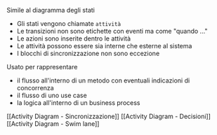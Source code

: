 Simile al diagramma degli stati
- Gli stati vengono chiamate `attività`
- Le transizioni non sono etichette con eventi ma come "quando ..."
- Le azioni sono inserite dentro le attività
- Le attività possono essere sia interne che esterne al sistema
- I blocchi di sincronizzazione non sono eccezione

Usato per rappresentare
- il flusso all'interno di un metodo con eventuali indicazioni di concorrenza
- il flusso di uno use case
- la logica all'interno di un business process

[[Activity Diagram - Sincronizzazione]]
[[Activity Diagram - Decisioni]]
[[Activity Diagram - Swim lane]]